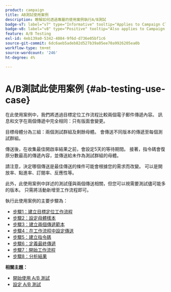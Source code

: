```yaml
---
product: campaign
title: AB測試使用案例
description: 瞭解如何透過專屬的使用案例執行A/B測試
badge-v7: label="v7" type="Informative" tooltip="Applies to Campaign Classic v7"
badge-v8: label="v8" type="Positive" tooltip="Also applies to Campaign v8"
feature: A/B Testing
exl-id: 4eb139a0-5342-4084-9f6d-d736e05bf1c6
source-git-commit: 6dc6aeb5adeb82d527b39a05ee70a9926205ea0b
workflow-type: tm+mt
source-wordcount: '246'
ht-degree: 4%

---
```


# A/B測試此使用案例 {#ab-testing-use-case}



在此使用案例中，我們將透過目標定位工作流程比較兩個電子郵件傳遞內容。 訊息和文字在兩個傳遞中完全相同：只有版面會變更。

目標母體分為三組：兩個測試群組及剩餘母體。 會傳送不同版本的傳遞至每個測試群組。

傳送後，在收集最佳開啟率結果之前，會設定5天的等待期間。 接著，指令碼會復原分數最高的傳遞內容，並傳送給未作為測試群組的母體。

請注意，決定哪個傳送是最佳傳送的條件可能會根據您的需求而改變。 可以是開放率、點進率、訂閱率、反應性等。

此外，此使用案例中詳述的測試僅與兩個傳送相關，但您可以視需要測試儘可能多的版本。 只需將活動新增至工作流程即可。

執行此使用案例的主要步驟為：

* [步驟1：建立目標定位工作流程](a-b-testing-uc-targeting-workflow.md)
* [步驟2：設定母體樣本](a-b-testing-uc-population-samples.md)
* [步驟3：建立兩個傳遞範本](a-b-testing-uc-delivery-templates.md)
* [步驟4：在工作流程中設定傳送](a-b-testing-uc-configuring-deliveries.md)
* [步驟5：建立指令碼](a-b-testing-uc-script.md)
* [步驟6：定義最終傳遞](a-b-testing-uc-final-delivery.md)
* [步驟7：開始工作流程](a-b-testing-uc-start-workflow.md)
* [步驟8：分析結果](a-b-testing-uc-analyzing.md)

**相關主題：**

* [開始使用 A/B 測試](get-started-a-b-testing.md)
* [設定 A/B 測試](configuring-a-b-testing.md)
